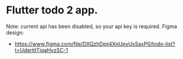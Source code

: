 # Flutter todo 2 app. 
Note: current api has been disabled, so your api key is required.
Figma design:

- https://www.figma.com/file/DXQzhDpji4XnUpvUxSaxP0/todo-list?t=UderittTjqaHvzSC-1
